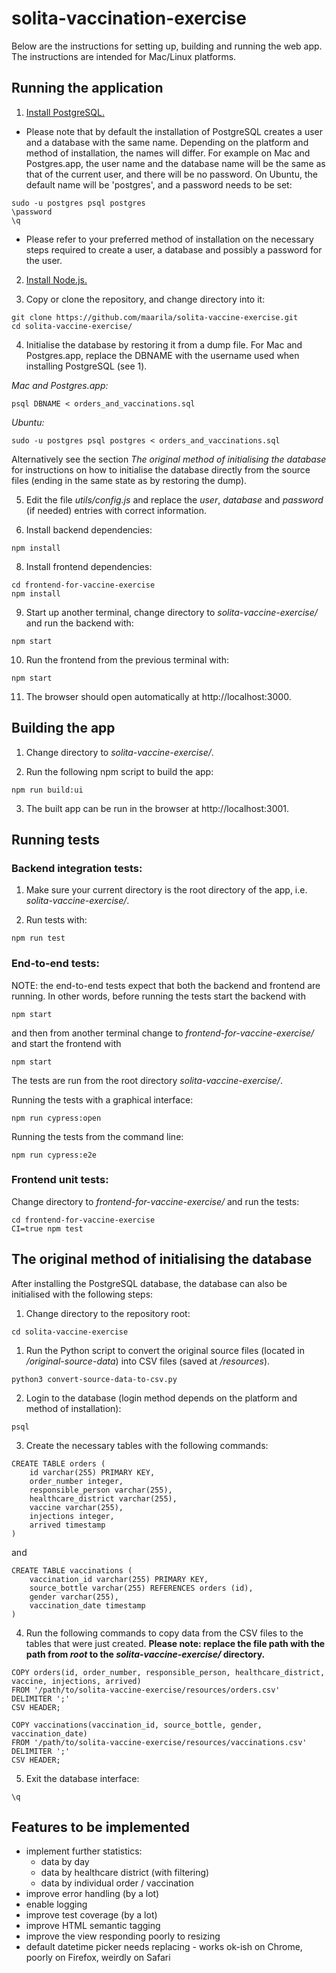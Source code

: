 # solita-vaccination-exercise

Below are the instructions for setting up, building and running the web app. The instructions are intended for Mac/Linux platforms.

## Running the application

1. [Install PostgreSQL.](https://www.postgresql.org/download/)

  * Please note that by default the installation of PostgreSQL creates a user and a database with the same name. Depending on the platform and method of installation, the names will differ. For example on Mac and Postgres.app, the user name and the database name will be the same as that of the current user, and there will be no password. On Ubuntu, the default name will be 'postgres', and a password needs to be set:

```
sudo -u postgres psql postgres
\password
\q
```

  * Please refer to your preferred method of installation on the necessary steps required to create a user, a database and possibly a password for the user.

2. [Install Node.js.](https://nodejs.org/en/download/)

3. Copy or clone the repository, and change directory into it:

```
git clone https://github.com/maarila/solita-vaccine-exercise.git
cd solita-vaccine-exercise/
```

4. Initialise the database by restoring it from a dump file. For Mac and Postgres.app, replace the DBNAME with the username used when installing PostgreSQL (see 1). 

*Mac and Postgres.app:*

```
psql DBNAME < orders_and_vaccinations.sql
```

*Ubuntu:*

```
sudo -u postgres psql postgres < orders_and_vaccinations.sql
```

Alternatively see the section *The original method of initialising the database* for instructions on how to initialise the database directly from the source files (ending in the same state as by restoring the dump).

5. Edit the file *utils/config.js* and replace the *user*, *database* and *password* (if needed) entries with correct information. 

6. Install backend dependencies:

```
npm install
```

8. Install frontend dependencies:

```
cd frontend-for-vaccine-exercise
npm install
```

9. Start up another terminal, change directory to *solita-vaccine-exercise/* and run the backend with:

```
npm start
```

10. Run the frontend from the previous terminal with:

```
npm start
```

11. The browser should open automatically at http://localhost:3000.

## Building the app

1. Change directory to *solita-vaccine-exercise/*.

2. Run the following npm script to build the app:

```
npm run build:ui
```

3. The built app can be run in the browser at http://localhost:3001.

## Running tests

### Backend integration tests:

1. Make sure your current directory is the root directory of the app, i.e. *solita-vaccine-exercise/*.

2. Run tests with:

```
npm run test
```

### End-to-end tests:

NOTE: the end-to-end tests expect that both the backend and frontend are running. In other words, before running the tests start the backend with

```
npm start
```

and then from another terminal change to *frontend-for-vaccine-exercise/* and start the frontend with

```
npm start
```

The tests are run from the root directory *solita-vaccine-exercise/*.

Running the tests with a graphical interface:

```
npm run cypress:open
```

Running the tests from the command line:

```
npm run cypress:e2e
```

### Frontend unit tests:

Change directory to *frontend-for-vaccine-exercise/* and run the tests:

```
cd frontend-for-vaccine-exercise
CI=true npm test
```

## The original method of initialising the database

After installing the PostgreSQL database, the database can also be initialised with the following steps:

1. Change directory to the repository root:

```
cd solita-vaccine-exercise
```

1. Run the Python script to convert the original source files (located in */original-source-data*) into CSV files (saved at */resources*).

```
python3 convert-source-data-to-csv.py
```

2. Login to the database (login method depends on the platform and method of installation):

```
psql
```

3. Create the necessary tables with the following commands:

```
CREATE TABLE orders (
    id varchar(255) PRIMARY KEY,
    order_number integer,
    responsible_person varchar(255),
    healthcare_district varchar(255),
    vaccine varchar(255),
    injections integer,
    arrived timestamp
)
```

and

```
CREATE TABLE vaccinations (
    vaccination_id varchar(255) PRIMARY KEY,
    source_bottle varchar(255) REFERENCES orders (id),
    gender varchar(255),
    vaccination_date timestamp
)
```

4. Run the following commands to copy data from the CSV files to the tables that were just created. **Please note: replace the file path with the path from *root* to the *solita-vaccine-exercise/* directory.**

```
COPY orders(id, order_number, responsible_person, healthcare_district, vaccine, injections, arrived)
FROM '/path/to/solita-vaccine-exercise/resources/orders.csv'
DELIMITER ';'
CSV HEADER;
```

```
COPY vaccinations(vaccination_id, source_bottle, gender, vaccination_date)
FROM '/path/to/solita-vaccine-exercise/resources/vaccinations.csv'
DELIMITER ';'
CSV HEADER;
```

5. Exit the database interface:

```
\q
```

## Features to be implemented

* implement further statistics:
  * data by day
  * data by healthcare district (with filtering)  
  * data by individual order / vaccination
* improve error handling (by a lot)
* enable logging
* improve test coverage (by a lot)
* improve HTML semantic tagging
* improve the view responding poorly to resizing
* default datetime picker needs replacing - works ok-ish on Chrome, poorly on Firefox, weirdly on Safari

